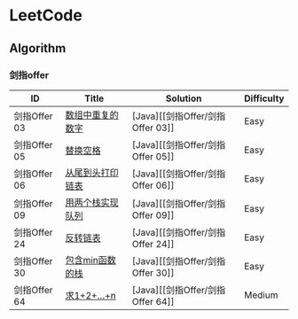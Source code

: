 # LeetCode
## Algorithm
### 剑指offer
| ID | Title | Solution | Difficulty |
|---| ----- | -------- | ---------- |
|剑指Offer 03|[数组中重复的数字](https://leetcode.cn/problems/shu-zu-zhong-zhong-fu-de-shu-zi-lcof/) | [Java][[剑指Offer/剑指Offer 03]]|Easy|
|剑指Offer 05|[替换空格](https://leetcode.cn/problems/ti-huan-kong-ge-lcof/) | [Java][[剑指Offer/剑指Offer 05]]|Easy|
|剑指Offer 06|[从尾到头打印链表](https://leetcode.cn/problems/cong-wei-dao-tou-da-yin-lian-biao-lcof/) | [Java][[剑指Offer/剑指Offer 06]]|Easy|
|剑指Offer 09|[用两个栈实现队列](https://leetcode.cn/problems/yong-liang-ge-zhan-shi-xian-dui-lie-lcof/) | [Java][[剑指Offer/剑指Offer 09]]|Easy|
|剑指Offer 24|[反转链表](https://leetcode.cn/problems/fan-zhuan-lian-biao-lcof/) | [Java][[剑指Offer/剑指Offer 24]]|Easy|
|剑指Offer 30|[包含min函数的栈](https://leetcode.cn/problems/bao-han-minhan-shu-de-zhan-lcof/) | [Java][[剑指Offer/剑指Offer 30]]|Easy|
|剑指Offer 64|[求1+2+…+n](https://leetcode.cn/problems/qiu-12n-lcof/) | [Java][[剑指Offer/剑指Offer 64]]|Medium|
